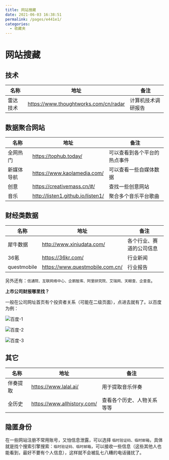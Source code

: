```yaml
---
title: 网站搜藏
date: 2021-06-03 16:38:51
permalink: /pages/e441e1/
categories:
  - 收藏夹
---
```



# 网站搜藏

## 技术

名称|地址|备注|
-|-|-|
雷达技术|<https://www.thoughtworks.com/cn/radar>|计算机技术调研报告|


## 数据聚合网站

名称|地址|备注|
-|-|-|
全网热门|<https://tophub.today/>|可以查看到各个平台的热点事件|
新媒体导航|<https://www.kaolamedia.com/>|可以查看一些自媒体数据|
创意|<https://creativemass.cn/#/>|查找一些创意网站|
音乐|<http://listen1.github.io/listen1/>|聚合多个音乐平台歌曲|

## 财经类数据

名称|地址|备注|
-|-|-|
犀牛数据|<http://www.xiniudata.com/>|各个行业、赛道的公司信息|
36氪 |<https://36kr.com/>|行业新闻|
questmobile|<https://www.questmobile.com.cn/>|行业报告|

另外还有：``信通院、互联网络中心、企鹅智库、阿里研究院、艾瑞网、天眼查、企查查``。

**上市公司财报哪里找？**

一般在公司网址首页有个投资者关系（可能在二级页面），点进去就有了。以百度为例：

![百度-1](https://gitee.com/leixiaoai/markdown/raw/master/06.收藏夹/images/网站收藏夹/百度-1.png)

![百度-2](https://gitee.com/leixiaoai/markdown/raw/master/06.收藏夹/images/网站收藏夹/百度-2.png)

![百度-3](https://gitee.com/leixiaoai/markdown/raw/master/06.收藏夹/images/网站收藏夹/百度-3.png)

## 其它

名称|地址|备注|
-|-|-|
伴奏提取|<https://www.lalal.ai/>|用于提取音乐伴奏|
全历史|<https://www.allhistory.com/>|查看各个历史、人物关系等等|

## 隐匿身份

在一些网站注册不常用账号，又怕信息泄露，可以选择 ``临时验证码、临时邮箱``，具体就是找个搜索引擎搜索：``临时验证码、临时邮箱``，可以接收一些信息（这些其他人也能看到，最好不要有个人信息），这样就不会被乱七八糟的电话骚扰了。
